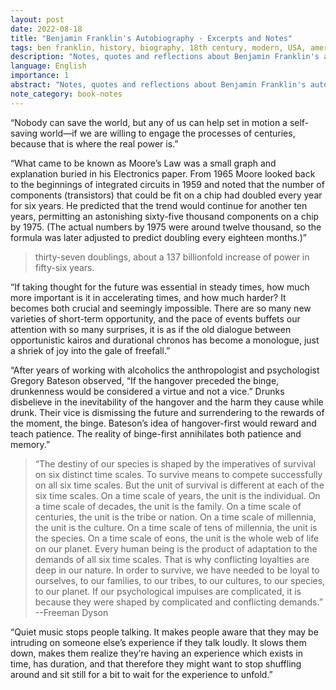 ```yaml
---
layout: post
date: 2022-08-18
title: "Benjamin Franklin's Autobiography - Excerpts and Notes"
tags: ben franklin, history, biography, 18th century, modern, USA, america, scholar, book, books
description: "Notes, quotes and reflections about Benjamin Franklin's autobiography. Also a small list of words he uses and I found endearing."
language: English
importance: 1
abstract: "Notes, quotes and reflections about Benjamin Franklin's autobiography. Also a small list of words he uses and I found endearing. Currently a work in progress as I am still reading the book."
note_category: book-notes
---
```


“Nobody can save the world, but any of us can help set in motion a self-saving world—if we are willing to engage the processes of centuries, because that is where the real power is.”

“What came to be known as Moore’s Law was a small graph and explanation buried in his Electronics paper. From 1965 Moore looked back to the beginnings of integrated circuits in 1959 and noted that the number of components (transistors) that could be fit on a chip had doubled every year for six years. He predicted that the trend would continue for another ten years, permitting an astonishing sixty-five thousand components on a chip by 1975. (The actual numbers by 1975 were around twelve thousand, so the formula was later adjusted to predict doubling every eighteen months.)”

> thirty-seven doublings, about a 137 billionfold increase of power in fifty-six years.

“If taking thought for the future was essential in steady times, how much more important is it in accelerating times, and how much harder? It becomes both crucial and seemingly impossible. There are so many new varieties of short-term opportunity, and the pace of events buffets our attention with so many surprises, it is as if the old dialogue between opportunistic kairos and durational chronos has become a monologue, just a shriek of joy into the gale of freefall.”

“After years of working with alcoholics the anthropologist and psychologist Gregory Bateson observed, “If the hangover preceded the binge, drunkenness would be considered a virtue and not a vice.” Drunks disbelieve in the inevitability of the hangover and the harm they cause while drunk. Their vice is dismissing the future and surrendering to the rewards of the moment, the binge. Bateson’s idea of hangover-first would reward and teach patience. The reality of binge-first annihilates both patience and memory.”

> “The destiny of our species is shaped by the imperatives of survival on six distinct time scales. To survive means to compete successfully on all six time scales. But the unit of survival is different at each of the six time scales. On a time scale of years, the unit is the individual. On a time scale of decades, the unit is the family. On a time scale of centuries, the unit is the tribe or nation. On a time scale of millennia, the unit is the culture. On a time scale of tens of millennia, the unit is the species. On a time scale of eons, the unit is the whole web of life on our planet. Every human being is the product of adaptation to the demands of all six time scales. That is why conflicting loyalties are deep in our nature. In order to survive, we have needed to be loyal to ourselves, to our families, to our tribes, to our cultures, to our species, to our planet. If our psychological impulses are complicated, it is because they were shaped by complicated and conflicting demands.” --Freeman Dyson

“Quiet music stops people talking. It makes people aware that they may be intruding on someone else’s experience if they talk loudly. It slows them down, makes them realize they’re having an experience which exists in time, has duration, and that therefore they might want to stop shuffling around and sit still for a bit to wait for the experience to unfold.”
